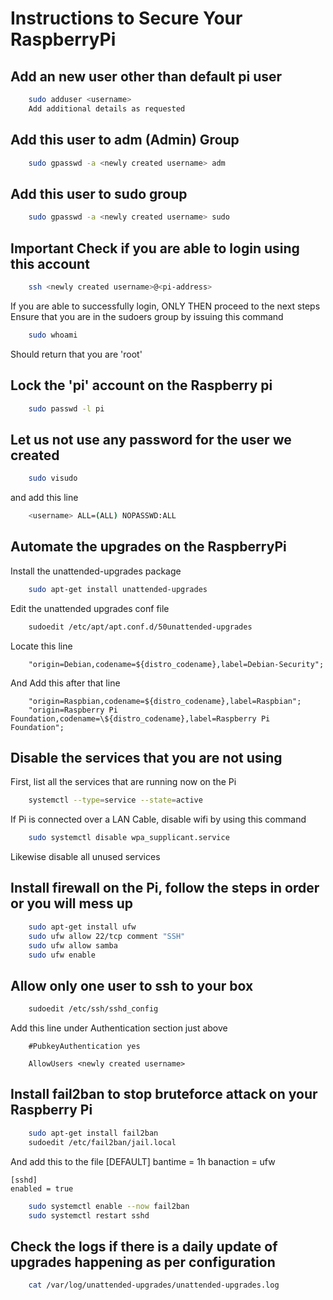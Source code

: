 # Instructions to Secure Your RaspberryPi

## Add an new user other than default pi user

```bash
    sudo adduser <username>
    Add additional details as requested
```

## Add this user to adm (Admin) Group

```bash
    sudo gpasswd -a <newly created username> adm
```

## Add this user to sudo group

```bash
    sudo gpasswd -a <newly created username> sudo
```

## Important Check if you are able to login using this account

```bash
    ssh <newly created username>@<pi-address>
```

If you are able to successfully login, ONLY THEN proceed to the next steps
Ensure that you are in the sudoers group by issuing this command

```bash
    sudo whoami
```

Should return that you are 'root'

## Lock the 'pi' account on the Raspberry pi

```bash
    sudo passwd -l pi
```

## Let us not use any password for the user we created

```bash
    sudo visudo
```

and add this line

```bash
    <username> ALL=(ALL) NOPASSWD:ALL
```

## Automate the upgrades on the RaspberryPi

Install the unattended-upgrades package

```bash
    sudo apt-get install unattended-upgrades
```

Edit the unattended upgrades conf file

```bash
    sudoedit /etc/apt/apt.conf.d/50unattended-upgrades
```

Locate this line

```
    "origin=Debian,codename=${distro_codename},label=Debian-Security";
```

And Add this after that line

```
    "origin=Raspbian,codename=${distro_codename},label=Raspbian";
    "origin=Raspberry Pi Foundation,codename=\${distro_codename},label=Raspberry Pi Foundation";
```

## Disable the services that you are not using

First, list all the services that are running now on the Pi

```bash
    systemctl --type=service --state=active
```

If Pi is connected over a LAN Cable, disable wifi by using this command

```bash
    sudo systemctl disable wpa_supplicant.service
```

Likewise disable all unused services

## Install firewall on the Pi, follow the steps in order or you will mess up

```bash
    sudo apt-get install ufw
    sudo ufw allow 22/tcp comment "SSH"
    sudo ufw allow samba
    sudo ufw enable

```

## Allow only one user to ssh to your box

```bash
    sudoedit /etc/ssh/sshd_config
```

Add this line under Authentication section just above 

```
    #PubkeyAuthentication yes
```

```
    AllowUsers <newly created username>
```

## Install fail2ban to stop bruteforce attack on your Raspberry Pi

```bash
    sudo apt-get install fail2ban
    sudoedit /etc/fail2ban/jail.local
```

And add this to the file
    [DEFAULT]
    bantime = 1h
    banaction = ufw

    [sshd]
    enabled = true

```bash
    sudo systemctl enable --now fail2ban
    sudo systemctl restart sshd
```

## Check the logs if there is a daily update of upgrades happening as per configuration

```bash
    cat /var/log/unattended-upgrades/unattended-upgrades.log
```